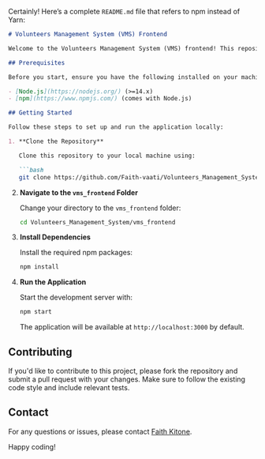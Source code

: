 Certainly! Here’s a complete `README.md` file that refers to npm instead of Yarn:

```markdown
# Volunteers Management System (VMS) Frontend

Welcome to the Volunteers Management System (VMS) frontend! This repository contains the React application for managing volunteers.

## Prerequisites

Before you start, ensure you have the following installed on your machine:

- [Node.js](https://nodejs.org/) (>=14.x)
- [npm](https://www.npmjs.com/) (comes with Node.js)

## Getting Started

Follow these steps to set up and run the application locally:

1. **Clone the Repository**

   Clone this repository to your local machine using:

   ```bash
   git clone https://github.com/Faith-vaati/Volunteers_Management_System.git
   ```

2. **Navigate to the `vms_frontend` Folder**

   Change your directory to the `vms_frontend` folder:

   ```bash
   cd Volunteers_Management_System/vms_frontend
   ```

3. **Install Dependencies**

   Install the required npm packages:

   ```bash
   npm install
   ```

4. **Run the Application**

   Start the development server with:

   ```bash
   npm start
   ```

   The application will be available at `http://localhost:3000` by default.



## Contributing

If you'd like to contribute to this project, please fork the repository and submit a pull request with your changes. Make sure to follow the existing code style and include relevant tests.


## Contact

For any questions or issues, please contact [Faith Kitone](vaati.faith79@gmail.com).

Happy coding!

```
